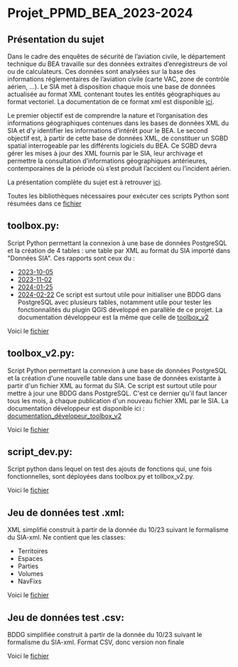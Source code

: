 # Projet_PPMD_BEA_2023-2024

## Présentation du sujet
Dans le cadre des enquêtes de sécurité de l’aviation civile, le département technique du BEA travaille sur des données extraites d’enregistreurs de vol ou de calculateurs. Ces données sont analysées sur la base des informations réglementaires de l’aviation civile (carte VAC, zone de contrôle aérien, …). Le SIA met à disposition chaque mois une base de données actualisée au format XML contenant toutes les entités géographiques au format vectoriel. La documentation de ce format xml est disponible [ici](https://github.com/Steinmetzlouis/Projet_PPMD_BEA_2023-2024/blob/BDD/Dev/Donnees%20SIA/FAQZipExports/XML/siaexport6a.pdf).

Le premier objectif est de comprendre la nature et l’organisation des informations géographiques contenues dans les bases de données XML du SIA et d’y identifier les informations d’intérêt pour le BEA. Le second objectif est, à partir de cette base de données XML, de constituer un SGBD spatial interrogeable par les différents logiciels du BEA. Ce SGBD devra gérer les mises à jour des XML fournis par le SIA, leur archivage et permettre la consultation d’informations géographiques antérieures, contemporaines de la période où s’est produit l’accident ou l’incident aérien.

La présentation complète du sujet est à retrouver [ici](https://github.com/Steinmetzlouis/Projet_PPMD_BEA_2023-2024/blob/BDD/doc/PPMD_ProjetInfo_BEA_SGBD_SIA.pdf).


Toutes les bibliothèques nécessaires pour exécuter ces scripts Python sont résumées dans ce [fichier](https://github.com/Steinmetzlouis/Projet_PPMD_BEA_2023-2024/blob/BDD/Dev/requirements.txt)

## toolbox.py:
Script Python permettant la connexion à une base de données PostgreSQL et la création de 4 tables : une table par XML au format du SIA importé dans "Données SIA". Ces rapports sont ceux du :
* [2023-10-05](https://github.com/Steinmetzlouis/Projet_PPMD_BEA_2023-2024/blob/BDD/Dev/Donnees%20SIA/export_xml_bd_sia_2023-10-05-s2/XML_SIA_2023-10-05.xml)
* [2023-11-02](https://github.com/Steinmetzlouis/Projet_PPMD_BEA_2023-2024/blob/BDD/Dev/Donnees%20SIA/export_xml_bd_sia_2023-11-02-c1/XML_SIA_2023-11-02.xml)
* [2024-01-25](https://github.com/Steinmetzlouis/Projet_PPMD_BEA_2023-2024/blob/BDD/Dev/Donnees%20SIA/export_xml_bd_sia_2024-01-25-u6/XML_SIA_2024-01-25.xml)
* [2024-02-22](https://github.com/Steinmetzlouis/Projet_PPMD_BEA_2023-2024/blob/BDD/Dev/Donnees%20SIA/export_xml_bd_sia_2024-02-22-h9/XML_SIA_2024-02-22.xml)
Ce script est surtout utile pour initialiser une BDDG dans PostgreSQL avec plusieurs tables, notamment utile pour tester les fonctionnalités du plugin QGIS développé en parallèle de ce projet. La documentation développeur est la même que celle de [toolbox_v2](https://github.com/Steinmetzlouis/Projet_PPMD_BEA_2023-2024/blob/BDD/doc/documentation_dev_toolbox_v2.html)
  
Voici le [fichier](https://github.com/Steinmetzlouis/Projet_PPMD_BEA_2023-2024/blob/BDD/Dev/toolbox.py)

## toolbox_v2.py:
Script Python permettant la connexion à une base de données PostgreSQL et la création d'une nouvelle table dans une base de données existante à partir d'un fichier XML au format du SIA. Ce script est surtout utile pour mettre à jour une BDDG dans PostgreSQL. C'est ce dernier qu'il faut lancer tous les mois, à chaque publication d'un nouveau fichier XML par le SIA. La documentation développeur est disponible ici : [documentation_dévelopeur_toolbox_v2](https://github.com/Steinmetzlouis/Projet_PPMD_BEA_2023-2024/blob/BDD/doc/documentation_dev_toolbox_v2.html)
  
Voici le [fichier](https://github.com/Steinmetzlouis/Projet_PPMD_BEA_2023-2024/blob/BDD/Dev/toolbox_v2.py)

## script_dev.py:
Script python dans lequel on test des ajouts de fonctions qui, une fois fonctionnelles, sont déployées dans toolbox.py et tollbox_v2.py.
  
Voici le [fichier](https://github.com/Steinmetzlouis/Projet_PPMD_BEA_2023-2024/blob/BDD/Dev/script_dev.py)

## Jeu de données test .xml:
XML simplifié construit à partir de la donnée du 10/23 suivant le formalisme du SIA-xml. Ne contient que les classes:
* Territoires
* Espaces
* Parties
* Volumes
* NavFixs
  
Voici le [fichier](https://github.com/Steinmetzlouis/Projet_PPMD_BEA_2023-2024/blob/BDD/Dev/donnees_test_v2.xml)


## Jeu de données test .csv:
BDDG simplifiée construit à partir de la donnée du 10/23 suivant le formalisme du SIA-xml. Format CSV, donc version non finale
  
Voici le [fichier](https://github.com/Steinmetzlouis/Projet_PPMD_BEA_2023-2024/blob/BDD/doc/ExBDDG.xlsx)

